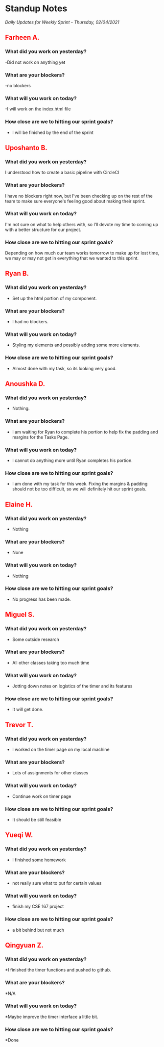 # Standup Notes

_Daily Updates for Weekly Sprint - Thursday, 02/04/2021_

## <span style="color: red;">Farheen A.</span>

### What did you work on yesterday?

-Did not work on anything yet

### What are your blockers?

-no blockers

### What will you work on today?

-I will work on the index.html file

### How close are we to hitting our sprint goals?

- I will be finished by the end of the sprint

## <span style="color: red;">Uposhanto B.</span>

### What did you work on yesterday?

I understood how to create a basic pipeline with CircleCI

### What are your blockers?

I have no blockers right now, but I've been checking up on the rest of the team to make sure everyone's feeling good about making their sprint.

### What will you work on today?

I'm not sure on what to help others with, so I'll devote my time to coming up with a better structure for our project.

### How close are we to hitting our sprint goals?

Depending on how much our team works tomorrow to make up for lost time, we may or may not get in everything that we wanted to this sprint.

## <span style="color: red;">Ryan B.</span>

### What did you work on yesterday?

- Set up the html portion of my component.

### What are your blockers?

- I had no blockers.

### What will you work on today?

- Styling my elements and possibly adding some more elements.

### How close are we to hitting our sprint goals?

- Almost done with my task, so its looking very good.

## <span style="color: red;">Anoushka D.</span>

### What did you work on yesterday?

- Nothing.

### What are your blockers?

- I am waiting for Ryan to complete his portion to help fix the padding and margins for the Tasks Page.

### What will you work on today?

- I cannot do anything more until Ryan completes his portion.

### How close are we to hitting our sprint goals?

- I am done with my task for this week. Fixing the margins & padding should not be too difficult, so we will definitely hit our sprint goals.

## <span style="color: red;">Elaine H.</span>

### What did you work on yesterday?

- Nothing

### What are your blockers?

- None

### What will you work on today?

- Nothing

### How close are we to hitting our sprint goals?

- No progress has been made.

## <span style="color: red;">Miguel S.</span>

### What did you work on yesterday?

- Some outside research

### What are your blockers?

- All other classes taking too much time

### What will you work on today?

- Jotting down notes on logistics of the timer and its features

### How close are we to hitting our sprint goals?

- It will get done.

## <span style="color: red;">Trevor T.</span>

### What did you work on yesterday?

- I worked on the timer page on my local machine

### What are your blockers?

- Lots of assignments for other classes

### What will you work on today?

- Continue work on timer page

### How close are we to hitting our sprint goals?

- It should be still feasible

## <span style="color: red;">Yueqi W.</span>

### What did you work on yesterday?

- I finished some homework

### What are your blockers?

- not really sure what to put for certain values

### What will you work on today?

- finish my CSE 167 project

### How close are we to hitting our sprint goals?

- a bit behind but not much

## <span style="color: red;">Qingyuan Z.</span>

### What did you work on yesterday?

\*I finished the timer functions and pushed to github.

### What are your blockers?

\*N/A

### What will you work on today?

\*Maybe improve the timer interface a little bit.

### How close are we to hitting our sprint goals?

\*Done
